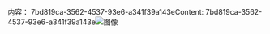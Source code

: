 <span data-ttu-id="1cb04-101">内容： 7bd819ca-3562-4537-93e6-a341f39a143e</span><span class="sxs-lookup"><span data-stu-id="1cb04-101">Content: 7bd819ca-3562-4537-93e6-a341f39a143e</span></span>![图像](d82f3286-cc91-4566-9e4a-0ff277057770.png)
